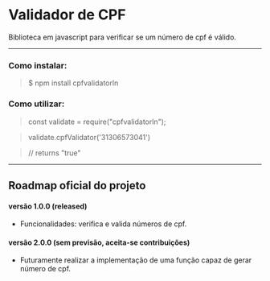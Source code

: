# **Validador de CPF**

 Biblioteca em javascript para verificar se um número de cpf é válido. 

---

 ### Como instalar: 
 
>  $  npm install cpfvalidatorln 


### Como utilizar:

> const validate = require("cpfvalidatorln");

> validate.cpfValidator('31306573041')

> // returns "true"



---


## Roadmap oficial do projeto

#### versão 1.0.0 (released)

- Funcionalidades: verifica e valida números de cpf.

#### versão 2.0.0 (sem previsão, aceita-se contribuições)

- Futuramente realizar a implementação de uma função capaz de gerar número de cpf.

